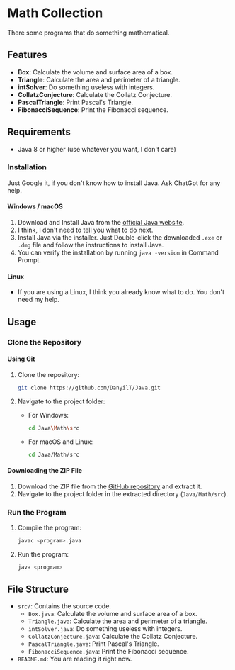 # Math Collection

There some programs that do something mathematical.

## Features

- **Box**: Calculate the volume and surface area of a box.
- **Triangle**: Calculate the area and perimeter of a triangle.
- **intSolver**: Do something useless with integers.
- **CollatzConjecture**: Calculate the Collatz Conjecture.
- **PascalTriangle**: Print Pascal's Triangle.
- **FibonacciSequence**: Print the Fibonacci sequence.

## Requirements

- Java 8 or higher (use whatever you want, I don't care)

### Installation

Just Google it, if you don't know how to install Java. Ask ChatGpt for any help.

#### Windows / macOS

1. Download and Install Java from the [official Java website](https://www.oracle.com/java/technologies/javase-downloads.html).
2. I think, I don't need to tell you what to do next.
3. Install Java via the installer. Just Double-click the downloaded `.exe` or `.dmg` file and follow the instructions to install Java.
4. You can verify the installation by running `java -version` in Command Prompt.

#### Linux

- If you are using a Linux, I think you already know what to do. You don't need my help.

## Usage

### Clone the Repository

#### Using Git

1. Clone the repository:
    ```sh
    git clone https://github.com/DanyilT/Java.git
    ```

2. Navigate to the project folder:
    - For Windows:
         ```sh
         cd Java\Math\src
         ```
    - For macOS and Linux:
         ```sh
         cd Java/Math/src
         ```

#### Downloading the ZIP File

1. Download the ZIP file from the [GitHub repository](https://github.com/DanyilT/Java.git) and extract it.
2. Navigate to the project folder in the extracted directory (`Java/Math/src`).

### Run the Program

1. Compile the program:
    ```sh
    javac <program>.java
    ```

2. Run the program:
    ```sh
    java <program>
    ```

## File Structure

- `src/`: Contains the source code.
    - `Box.java`: Calculate the volume and surface area of a box.
    - `Triangle.java`: Calculate the area and perimeter of a triangle.
    - `intSolver.java`: Do something useless with integers.
    - `CollatzConjecture.java`: Calculate the Collatz Conjecture.
    - `PascalTriangle.java`: Print Pascal's Triangle.
    - `FibonacciSequence.java`: Print the Fibonacci sequence.
- `README.md`: You are reading it right now.
